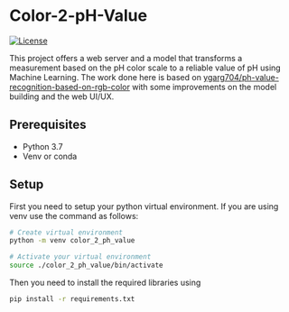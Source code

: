 # Color-2-pH-Value

[![License](https://img.shields.io/badge/License-Apache_2.0-blue.svg)](https://opensource.org/licenses/Apache-2.0)

This project offers a web server and a model that transforms a measurement based on the pH color scale to a reliable value of pH using Machine Learning. The work done here is based on [ygarg704/ph-value-recognition-based-on-rgb-color](https://github.com/ygarg704/ph-value-recognition-based-on-rgb-color) with some improvements on the model building and the web UI/UX.

## Prerequisites

- Python 3.7
- Venv or conda

## Setup

First you need to setup your python virtual environment. If you are using venv use the command as follows:

```zsh
# Create virtual environment
python -m venv color_2_ph_value

# Activate your virtual environment
source ./color_2_ph_value/bin/activate
```

Then you need to install the required libraries using

```zsh
pip install -r requirements.txt
```
